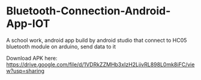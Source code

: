 # Bluetooth-Connection-Android-App-IOT
A school work, android app build by android studio that connect to HC05 bluetooth module on arduino, send data to it

Download APK here: https://drive.google.com/file/d/1VDRkZZMHb3xIzH2LjivRL898L0mk8iFC/view?usp=sharing
